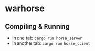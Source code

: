 # warhorse

## Compiling & Running
- in one tab: `cargo run horse_server`
- in another tab: `cargo run horse_client`
